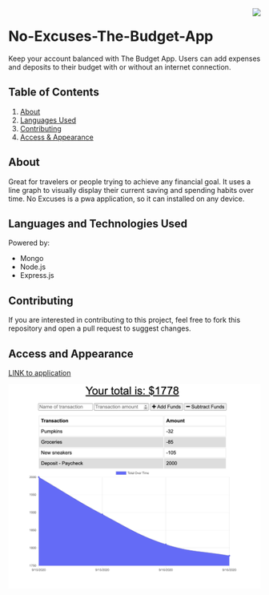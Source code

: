 <img src="https://img.shields.io/badge/License-Unlicensed-blue.svg" align="right"/>

# No-Excuses-The-Budget-App
Keep your account balanced with The Budget App.  Users can add expenses and deposits to their budget with or without an internet connection.

## Table of Contents
1. [About](#about)
2. [Languages Used](#languages)
3. [Contributing](#contribute)
4. [Access & Appearance](#access) 

## About <a name="about"></a>

Great for travelers or people trying to achieve any financial goal. It uses a line graph to visually display their current saving and spending habits over time. No Excuses is a pwa application, so it can installed on any device.  

## Languages and Technologies Used <a name="languages"></a>

Powered by:
- Mongo
- Node.js
- Express.js

## Contributing <a name="contribute"></a>

If you are interested in contributing to this project, feel free to fork this repository and open a pull request to suggest changes.

## Access and Appearance <a name="access"></a>

<a href="https://no-excuses-the-budget-app.herokuapp.com/" target="_blank">LINK to application</a>

![image](./public/images/webpage.png)
